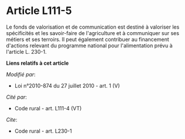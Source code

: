 # Article L111-5

Le fonds de valorisation et de communication est destiné à valoriser les spécificités et les savoir-faire de l'agriculture et
à communiquer sur ses métiers et ses terroirs. Il peut également contribuer au financement d'actions relevant du programme
national pour l'alimentation prévu à l'article L. 230-1.

**Liens relatifs à cet article**

_Modifié par_:

  - Loi n°2010-874 du 27 juillet 2010 - art. 1 (V)

_Cité par_:

  - Code rural - art. L111-4 (VT)

_Cite_:

  - Code rural - art. L230-1
